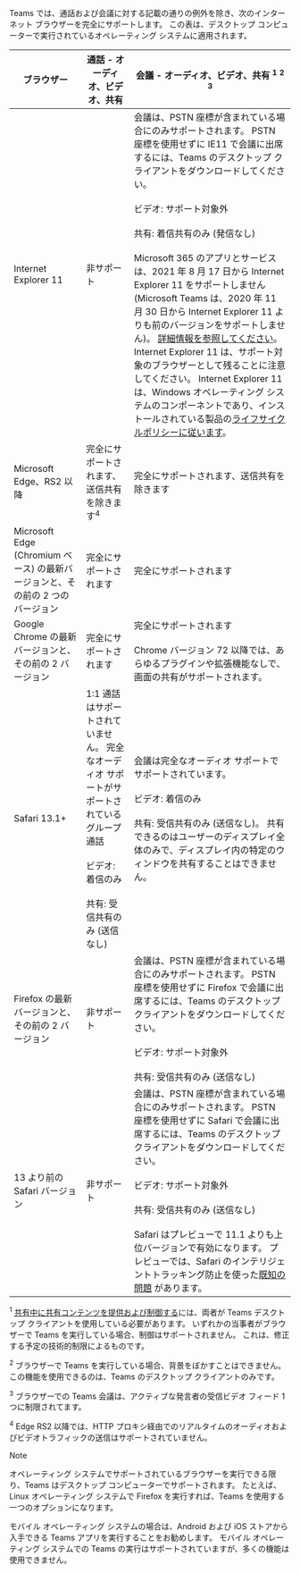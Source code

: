 Teams では、通話および会議に対する記載の通りの例外を除き、次のインターネット ブラウザーを完全にサポートします。 この表は、デスクトップ コンピューターで実行されているオペレーティング システムに適用されます。 


|ブラウザー  |通話 - オーディオ、ビデオ、共有  |会議 - オーディオ、ビデオ、共有 <sup>1</sup> <sup>2</sup> <sup>3</sup>  |
|---------|---------|---------|
|Internet Explorer 11     |非サポート         |会議は、PSTN 座標が含まれている場合にのみサポートされます。 PSTN 座標を使用せずに IE11 で会議に出席するには、Teams のデスクトップ クライアントをダウンロードしてください。<br><br>ビデオ: サポート対象外<br><br>共有: 着信共有のみ (発信なし)  <br><br> Microsoft 365 のアプリとサービスは、2021 年 8 月 17 日から Internet Explorer 11 をサポートしません (Microsoft Teams は、2020 年 11 月 30 日から Internet Explorer 11 よりも前のバージョンをサポートしません)。 [詳細情報を参照してください](https://www.microsoft.com/edge/business)。 Internet Explorer 11 は、サポート対象のブラウザーとして残ることに注意してください。 Internet Explorer 11 は、Windows オペレーティング システムのコンポーネントであり、インストールされている製品の[ライフサイクルポリシーに従います](/lifecycle/faq/internet-explorer-microsoft-edge)。    |
|Microsoft Edge、RS2 以降     |完全にサポートされます、送信共有を除きます<sup>4</sup>         |完全にサポートされます、送信共有を除きます         |
|Microsoft Edge (Chromium ベース) の最新バージョンと、その前の 2 つのバージョン     | 完全にサポートされます    |完全にサポートされます         |
|Google Chrome の最新バージョンと、その前の 2 バージョン       |完全にサポートされます |完全にサポートされます <br> <br>Chrome バージョン 72 以降では、あらゆるプラグインや拡張機能なしで、画面の共有がサポートされます。       |
|Safari 13.1+     |1:1 通話はサポートされていません。 完全なオーディオ サポートがサポートされているグループ通話<br><br>ビデオ: 着信のみ<br><br>共有: 受信共有のみ (送信なし)         |会議は完全なオーディオ サポートでサポートされています。<br><br>ビデオ: 着信のみ<br><br>共有: 受信共有のみ (送信なし)。 共有できるのはユーザーのディスプレイ全体のみで、ディスプレイ内の特定のウィンドウを共有することはできません。     |
|Firefox の最新バージョンと、その前の 2 バージョン     |非サポート         |会議は、PSTN 座標が含まれている場合にのみサポートされます。 PSTN 座標を使用せずに Firefox で会議に出席するには、Teams のデスクトップ クライアントをダウンロードしてください。<br><br>ビデオ: サポート対象外<br><br>共有: 受信共有のみ (送信なし)     |
|13 より前の Safari バージョン     | 非サポート        |会議は、PSTN 座標が含まれている場合にのみサポートされます。 PSTN 座標を使用せずに Safari で会議に出席するには、Teams のデスクトップ クライアントをダウンロードしてください。<br><br>ビデオ: サポート対象外<br><br>共有: 受信共有のみ (送信なし)<br><br>Safari はプレビューで 11.1 よりも上位バージョンで有効になります。 プレビューでは、Safari のインテリジェントトラッキング防止を使った[既知の問題](https://support.office.com/article/safari-browser-support-1aac0a7c-35a8-42c1-a7df-f674afe234df) があります。      |

<sup>1</sup> [共有中に共有コンテンツを提供および制御する](../meeting-policies-in-teams.md#allow-a-participant-to-give-or-request-control)には、両者が Teams デスクトップ クライアントを使用している必要があります。 いずれかの当事者がブラウザーで Teams を実行している場合、制御はサポートされません。 これは、修正する予定の技術的制限によるものです。

<sup>2</sup> ブラウザーで Teams を実行している場合、背景をぼかすことはできません。 この機能を使用できるのは、Teams のデスクトップ クライアントのみです。

<sup>3</sup> ブラウザーでの Teams 会議は、アクティブな発言者の受信ビデオ フィード 1 つに制限されてます。

<sup>4</sup> Edge RS2 以降では、HTTP プロキシ経由でのリアルタイムのオーディオおよびビデオトラフィックの送信はサポートされていません。

> [!NOTE]
> オペレーティング システムでサポートされているブラウザーを実行できる限り、Teams はデスクトップ コンピューターでサポートされます。 たとえば、Linux オペレーティング システムで Firefox を実行すれば、Teams を使用する一つのオプションになります。
>
> モバイル オペレーティング システムの場合は、Android および iOS ストアから入手できる Teams アプリを実行することをお勧めします。 モバイル オペレーティング システムでの Teams の実行はサポートされていますが、多くの機能は使用できません。